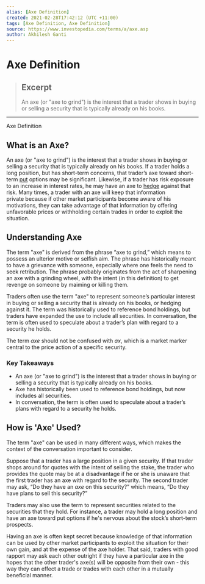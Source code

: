 ```yaml
---
alias: [Axe Definition]
created: 2021-02-28T17:42:12 (UTC +11:00)
tags: [Axe Definition, Axe Definition]
source: https://www.investopedia.com/terms/a/axe.asp
author: Akhilesh Ganti
---
```


# Axe Definition

> ## Excerpt
> An axe (or "axe to grind") is the interest that a trader shows in buying or selling a security that is typically already on his books.

---

Axe Definition
## What is an Axe?

An axe (or "axe to grind") is the interest that a trader shows in buying or selling a security that is typically already on his books. If a trader holds a long position, but has short-term concerns, that trader’s axe toward short-term [put](https://www.investopedia.com/terms/p/putoption.asp) options may be significant. Likewise, if a trader has risk exposure to an increase in interest rates, he may have an axe to [hedge](https://www.investopedia.com/terms/h/hedge.asp) against that risk. Many times, a trader with an axe will keep that information private because if other market participants become aware of his motivations, they can take advantage of that information by offering unfavorable prices or withholding certain trades in order to exploit the situation.

## Understanding Axe

The term "axe" is derived from the phrase “axe to grind,” which means to possess an ulterior motive or selfish aim. The phrase has historically meant to have a grievance with someone, especially where one feels the need to seek retribution. The phrase probably originates from the act of sharpening an axe with a grinding wheel, with the intent (in this definition) to get revenge on someone by maiming or killing them.

Traders often use the term "axe" to represent someone’s particular interest in buying or selling a security that is already on his books, or hedging against it. The term was historically used to reference bond holdings, but traders have expanded the use to include all securities. In conversation, the term is often used to speculate about a trader’s plan with regard to a security he holds.

The term _axe_ should not be confused with _ax_, which is a market marker central to the price action of a specific security.

### Key Takeaways

-   An axe (or "axe to grind") is the interest that a trader shows in buying or selling a security that is typically already on his books.
-   Axe has historically been used to reference bond holdings, but now includes all securities.
-   In conversation, the term is often used to speculate about a trader’s plans with regard to a security he holds.

## How is 'Axe' Used?

The term "axe" can be used in many different ways, which makes the context of the conversation important to consider.

Suppose that a trader has a large position in a given security. If that trader shops around for quotes with the intent of selling the stake, the trader who provides the quote may be at a disadvantage if he or she is unaware that the first trader has an axe with regard to the security. The second trader may ask, “Do they have an _axe_ on this security?” which means, “Do they have plans to sell this security?”

Traders may also use the term to represent securities related to the securities that they hold. For instance, a trader may hold a long position and have an axe toward put options if he's nervous about the stock’s short-term prospects.

Having an axe is often kept secret because knowledge of that information can be used by other market participants to exploit the situation for their own gain, and at the expense of the axe holder. That said, traders with good rapport may ask each other outright if they have a particular axe in the hopes that the other trader's axe(s) will be opposite from their own - this way they can effect a trade or trades with each other in a mutually beneficial manner.
